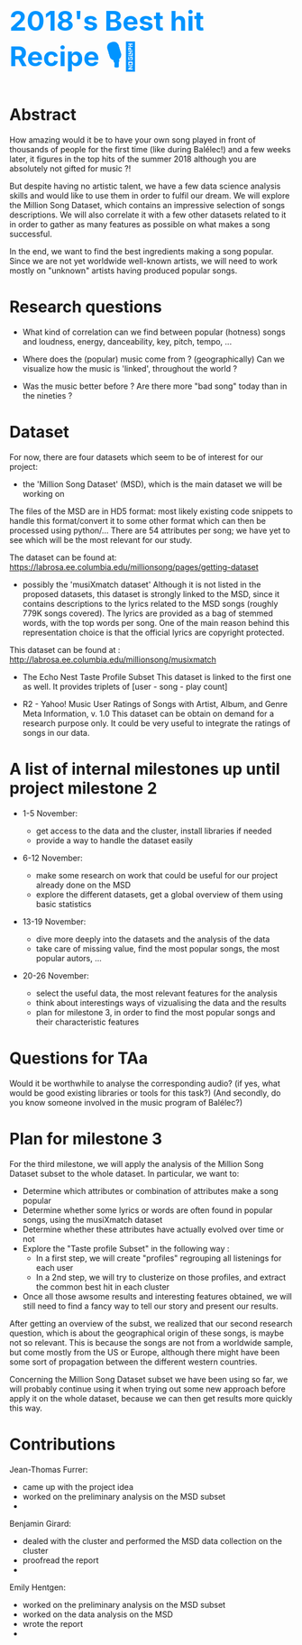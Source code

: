 # <font size=111 color="#0094ff"> 2018's Best hit Recipe 🎙🎵</font>

# Abstract
<!--
A 150 word description of the project idea, goals, dataset used. What story you would like to tell and why? What's the motivation behind your project?
-->

How amazing would it be to have your own song played in front of thousands of people for the first time (like during Balélec!) and a few weeks later, it figures in the top hits of the summer 2018 although you are absolutely not gifted for music ?!

But despite having no artistic talent, we have a few data science analysis skills and would like to use them in order to fulfil our dream. We will explore the Million Song Dataset, which contains an impressive selection of songs descriptions. We will also correlate it with a few other datasets related to it in order to gather as many features as possible on what makes a song successful.

In the end, we want to find the best ingredients making a song popular. Since we are not yet worldwide well-known artists, we will need to work mostly on "unknown" artists having produced popular songs.

# Research questions
<!--
A list of research q)uestions you would like to address during the project. 
-->

- What kind of correlation can we find between popular (hotness) songs and loudness, energy, danceability, key, pitch, tempo, ...

- Where does the (popular) music come from ? (geographically) Can we visualize how the music is 'linked', throughout the world ?

- Was the music better before ? Are there more "bad song" today than in the nineties ?

# Dataset
<!--
List the dataset(s) you want to use, and some ideas on how do you expect to get, manage, process and enrich it/them. Show us you've read the docs and some examples, and you've a clear idea on what to expect. Discuss data size and format if relevant.
-->

For now, there are four datasets which seem to be of interest for our project:

- the 'Million Song Dataset' (MSD), which is the main dataset we will be working on

The files of the MSD are in HD5 format: most likely existing code snippets to handle this format/convert it to some other format which can then be processed using python/...
There are 54 attributes per song; we have yet to see which will be the most relevant for our study.

The dataset can be found at:
https://labrosa.ee.columbia.edu/millionsong/pages/getting-dataset

- possibly the 'musiXmatch dataset'
Although it is not listed in the proposed datasets, this dataset is strongly linked to the MSD, since it contains descriptions to the lyrics related to the MSD songs (roughly 779K songs covered).
The lyrics are provided as a bag of stemmed words, with the top words per song. One of the main reason behind this representation choice is that the official lyrics are copyright protected.

This dataset can be found at :
http://labrosa.ee.columbia.edu/millionsong/musixmatch

- The Echo Nest Taste Profile Subset
This dataset is linked to the first one as well. It provides triplets of [user - song - play count]

- R2 - Yahoo! Music User Ratings of Songs with Artist, Album, and Genre Meta Information, v. 1.0
This dataset can be obtain on demand for a research purpose only. It could be very useful to integrate the ratings of songs in our data.


# A list of internal milestones up until project milestone 2
<!--
Add here a sketch of your planning for the next project milestone.
-->
  
- 1-5 November: 
  - get access to the data and the cluster, install libraries if needed
  - provide a way to handle the dataset easily 
               
- 6-12 November:
  - make some research on work that could be useful for our project already done on the MSD 
  - explore the different datasets, get a global overview of them using basic statistics

- 13-19 November:
  - dive more deeply into the datasets and the analysis of the data
  - take care of missing value, find the most popular songs, the most popular autors, ...
             
- 20-26 November:
  - select the useful data, the most relevant features for the analysis
  - think about interestings ways of vizualising the data and the results
  - plan for milestone 3, in order to find the most popular songs and their characteristic features

# Questions for TAa
<!--
Add here some questions you have for us, in general or project-specific.
-->

Would it be worthwhile to analyse the corresponding audio? 
(if yes, what would be good existing libraries or tools for this task?)
(And secondly, do you know someone involved in the music program of Balélec?)

# Plan for milestone 3

For the third milestone, we will apply the analysis of the Million Song Dataset subset to the whole dataset. In particular, we want to:

 - Determine which attributes or combination of attributes make a song popular
 - Determine whether some lyrics or words are often found in popular songs, using the musiXmatch dataset
 - Determine whether these attributes have actually evolved over time or not
 - Explore the "Taste profile Subset" in the following way :
     - In a first step, we will create "profiles" regrouping all listenings for each user
     - In a 2nd step, we will try to clusterize on those profiles, and extract the common best hit in each cluster 
 - Once all those awsome results and interesting features obtained, we will still need to find a fancy way to tell our story and present our results.
 
After getting an overview of the subst, we realized that our second research question, which is about the geographical origin of these songs, is maybe not so relevant. This is because the songs are not from a worldwide sample, but come mostly from the US or Europe, although there might have been some sort of propagation between the different western countries.

Concerning the Million Song Dataset subset we have been using so far, we will probably continue using it when trying out some new approach before apply it on the whole dataset, because we can then get results more quickly this way.

# Contributions

Jean-Thomas Furrer: 
- came up with the project idea
- worked on the preliminary analysis on the MSD subset
- 

Benjamin Girard:
- dealed with the cluster and performed the MSD data collection on the cluster
- proofread the report
-

Emily Hentgen: 
- worked on the preliminary analysis on the MSD subset
- worked on the data analysis on the MSD
- wrote the report
- 
